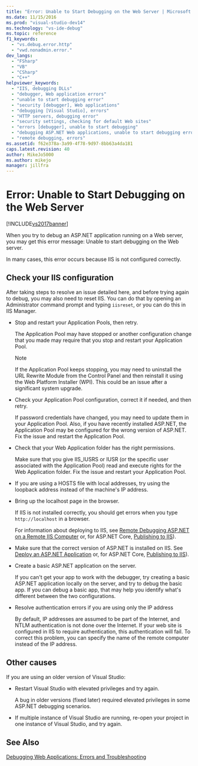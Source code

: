```yaml
---
title: "Error: Unable to Start Debugging on the Web Server | Microsoft Docs"
ms.date: 11/15/2016
ms.prod: "visual-studio-dev14"
ms.technology: "vs-ide-debug"
ms.topic: reference
f1_keywords: 
  - "vs.debug.error.http"
  - "vwd.nonadmin.error."
dev_langs: 
  - "FSharp"
  - "VB"
  - "CSharp"
  - "C++"
helpviewer_keywords: 
  - "IIS, debugging DLLs"
  - "debugger, Web application errors"
  - "unable to start debugging error"
  - "security [debugger], Web applications"
  - "debugging [Visual Studio], errors"
  - "HTTP servers, debugging error"
  - "security settings, checking for default Web sites"
  - "errors [debugger], unable to start debugging"
  - "debugging ASP.NET Web applications, unable to start debugging error"
  - "remote debugging, errors"
ms.assetid: f62e378a-3a99-4f78-9d97-8bb63a4da181
caps.latest.revision: 40
author: MikeJo5000
ms.author: mikejo
manager: jillfra
---
```

# Error: Unable to Start Debugging on the Web Server
[!INCLUDE[vs2017banner](../includes/vs2017banner.md)]

When you try to debug an ASP.NET application running on a Web server, you may get this error message: Unable to start debugging on the Web server.
  
In many cases, this error occurs because IIS is not configured correctly.

##  <a name="vxtbshttpservererrorsthingstocheck"></a> Check your IIS configuration

After taking steps to resolve an issue detailed here, and before trying again to debug, you may also need to reset IIS. You can do that by opening an Administrator command prompt and typing `iisreset`, or you can do this in IIS Manager. 

* Stop and restart your Application Pools, then retry.

    The Application Pool may have stopped or another configuration change that you made may require that you stop and restart your Application Pool.
    
    > [!NOTE]
    > If the Application Pool keeps stopping, you may need to uninstall the URL Rewrite Module from the Control Panel and then reinstall it using the Web Platform Installer (WPI). This could be an issue after a significant system upgrade.

* Check your Application Pool configuration, correct it if needed, and then retry.

    If password credentials have changed, you may need to update them in your Application Pool. Also, if you have recently installed ASP.NET, the Application Pool may be configured for the wrong version of ASP.NET. Fix the issue and restart the Application Pool.
    
* Check that your Web Application folder has the right permissions.

    Make sure that you give IIS_IUSRS or IUSR (or the specific user associated with the Application Pool) read and execute rights for the Web Application folder. Fix the issue and restart your Application Pool.

* If you are using a HOSTS file with local addresses, try using the loopback address instead of the machine's IP address.

* Bring up the localhost page in the browser.

     If IIS is not installed correctly, you should get errors when you type `http://localhost` in a browser.
     
     For information about deploying to IIS, see [Remote Debugging ASP.NET on a Remote IIS Computer](../debugger/remote-debugging-aspnet-on-a-remote-iis-7-5-computer.md) or, for ASP.NET Core, [Publishing to IIS](https://docs.asp.net/en/latest/publishing/iis.html)).

* Make sure that the correct version of ASP.NET is installed on IIS.  See [Deploy an ASP.NET Application](../debugger/remote-debugging-aspnet-on-a-remote-iis-7-5-computer.md#BKMK_deploy_asp_net) or, for ASP.NET Core, [Publishing to IIS](https://docs.asp.net/en/latest/publishing/iis.html)).

* Create a basic ASP.NET application on the server.

     If you can't get your app to work with the debugger, try creating a basic ASP.NET application locally on the server, and try to debug the basic app. If you can debug a basic app, that may help you identify what's different between the two configurations.
  
* Resolve authentication errors if you are using only the IP address

     By default, IP addresses are assumed to be part of the Internet, and NTLM authentication is not done over the Internet. If your web site is configured in IIS to require authentication, this authentication will fail. To correct this problem, you can specify the name of the remote computer instead of the IP address.
     
## Other causes

If you are using an older version of Visual Studio:

- Restart Visual Studio with elevated privileges and try again.

    A bug in older versions (fixed later) required elevated privileges in some ASP.NET debugging scenarios.
    
- If multiple instance of Visual Studio are running, re-open your project in one instance of Visual Studio, and try again.
   
  
## See Also  
 [Debugging Web Applications: Errors and Troubleshooting](../debugger/debugging-web-applications-errors-and-troubleshooting.md)
